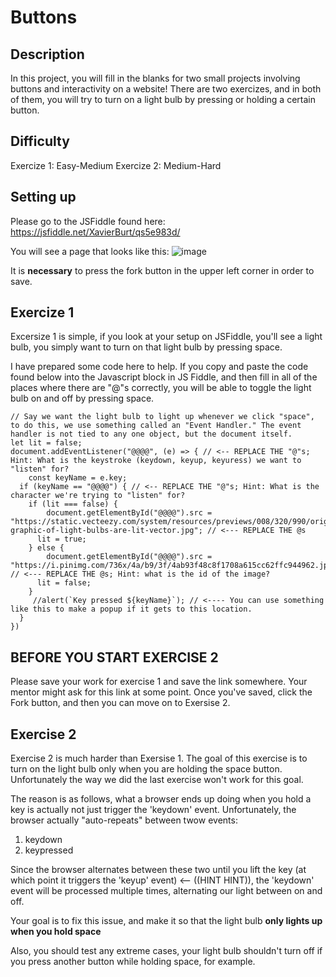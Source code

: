 # Buttons
## Description
In this project, you will fill in the blanks for two small projects involving buttons and interactivity on a website! There are two exercizes, and in both of them, you will try to turn on a light bulb by pressing or holding a certain button.

## Difficulty
Exercize 1: Easy-Medium
Exercize 2: Medium-Hard

## Setting up

Please go to the JSFiddle found here:
https://jsfiddle.net/XavierBurt/qs5e983d/

You will see a page that looks like this: 
![image](https://github.com/XavierBurt/Buttons/assets/97270148/ad46f8ea-e9ad-442e-a270-69fc0428080f)

It is **necessary** to press the fork button in the upper left corner in order to save.

## Exercize 1

Excersize 1 is simple, if you look at your setup on JSFiddle, you'll see a light bulb, you simply want to turn on that light bulb by pressing space.

I have prepared some code here to help. If you copy and paste the code found below into the Javascript block in JS Fiddle, and then fill in all of the places where there are "@"s correctly, you will be able to toggle the light bulb on and off by pressing space.
```
// Say we want the light bulb to light up whenever we click "space", to do this, we use something called an "Event Handler." The event handler is not tied to any one object, but the document itself. 
let lit = false;
document.addEventListener("@@@@", (e) => { // <-- REPLACE THE "@"s; Hint: What is the keystroke (keydown, keyup, keyuress) we want to "listen" for?
	const keyName = e.key;
  if (keyName == "@@@@") { // <-- REPLACE THE "@"s; Hint: What is the character we're trying to "listen" for?
  	if (lit === false) {
  		document.getElementById("@@@@").src = "https://static.vecteezy.com/system/resources/previews/008/320/990/original/illustration-graphic-of-light-bulbs-are-lit-vector.jpg"; // <--- REPLACE THE @s
      lit = true;
    } else {
    	document.getElementById("@@@@").src = "https://i.pinimg.com/736x/4a/b9/3f/4ab93f48c8f1708a615cc62ffc944962.jpg"; // <--- REPLACE THE @s; Hint: what is the id of the image?
      lit = false;
    }
     //alert(`Key pressed ${keyName}`); // <---- You can use something like this to make a popup if it gets to this location.
  }
})
```

## BEFORE YOU START EXERCISE 2

Please save your work for exercise 1 and save the link somewhere. Your mentor might ask for this link at some point. Once you've saved, click the Fork button, and then you can move on to Exersise 2.

## Exercise 2

Exercise 2 is much harder than Exersise 1. The goal of this exercise is to turn on the light bulb only when you are holding the space button. Unfortunately the way we did the last exercise won't work for this goal.

The reason is as follows, what a browser ends up doing when you hold a key is actually not just trigger the 'keydown' event. Unfortunately, the browser actually "auto-repeats" between twow events:
1. keydown
2. keypressed

Since the browser alternates between these two until you lift the key (at which point it triggers the 'keyup' event) <-- ((HINT HINT)), the 'keydown' event will be processed multiple times, alternating our light between on and off.

Your goal is to fix this issue, and make it so that the light bulb **only lights up when you hold space**

Also, you should test any extreme cases, your light bulb shouldn't turn off if you press another button while holding space, for example. 
